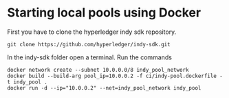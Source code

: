 # Starting local pools using Docker
First you have to clone the hyperledger indy sdk repository.
```
git clone https://github.com/hyperledger/indy-sdk.git

```
In the indy-sdk folder open a terminal. Run the commands
```
docker network create --subnet 10.0.0.0/8 indy_pool_network
docker build --build-arg pool_ip=10.0.0.2 -f ci/indy-pool.dockerfile -t indy_pool .
docker run -d --ip="10.0.0.2" --net=indy_pool_network indy_pool

```

